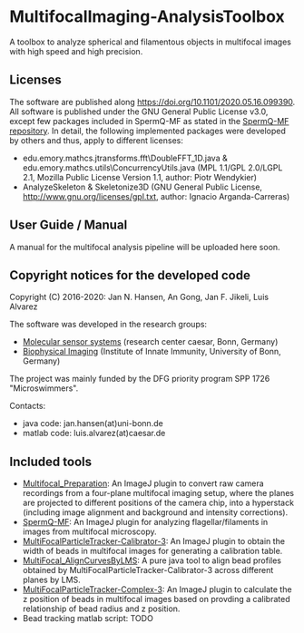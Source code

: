 # MultifocalImaging-AnalysisToolbox
A toolbox to analyze spherical and filamentous objects in multifocal images with high speed and high precision. 

## Licenses
The software are published along https://doi.org/10.1101/2020.05.16.099390. All software is published under the GNU General Public License v3.0, except few packages included in SpermQ-MF as stated in the [SpermQ-MF repository](https://github.com/hansenjn/SpermQ-MF). In detail, the following implemented packages were developed by others and thus, apply to different licenses:
- edu.emory.mathcs.jtransforms.fft\DoubleFFT_1D.java & edu.emory.mathcs.utils\ConcurrencyUtils.java (MPL 1.1/GPL 2.0/LGPL 2.1, Mozilla Public License Version 1.1, author: Piotr Wendykier)
- AnalyzeSkeleton & Skeletonize3D (GNU General Public License, http://www.gnu.org/licenses/gpl.txt, author: Ignacio Arganda-Carreras)

## User Guide / Manual
A manual for the multifocal analysis pipeline will be uploaded here soon.

## Copyright notices for the developed code
Copyright (C) 2016-2020: Jan N. Hansen, An Gong, Jan F. Jikeli, Luis Alvarez

The software was developed in the research groups:
- [Molecular sensor systems](https://www.caesar.de/en/our-research/current-groups/molecular-sensory-systems/research-focus.html) (research center caesar, Bonn, Germany)
- [Biophysical Imaging](http://www.iii.uni-bonn.de/en/wachten_lab/) (Institute of Innate Immunity, University of Bonn, Germany)

The project was mainly funded by the DFG priority program SPP 1726 "Microswimmers".

Contacts: 
- java code: jan.hansen(at)uni-bonn.de
- matlab code: luis.alvarez(at)caesar.de

## Included tools
- [Multifocal_Preparation](https://github.com/hansenjn/MultiFocal_Preparation): An ImageJ plugin to convert raw camera recordings from a four-plane multifocal imaging setup, where the planes are projected to different positions of the camera chip, into a hyperstack (including image alignment and background and intensity corrections).
- [SpermQ-MF](https://github.com/hansenjn/SpermQ-MF): An ImageJ plugin for analyzing flagellar/filaments in images from multifocal microscopy.
- [MultiFocalParticleTracker-Calibrator-3](https://github.com/hansenjn/MultiFocalParticleTracker-Calibrator-3): An ImageJ plugin to obtain the width of beads in multifocal images for generating a calibration table. 
- [MultiFocal_AlignCurvesByLMS](https://github.com/hansenjn/MultiFocal_AlignCurvesByLMS): A pure java tool to align bead profiles obtained by MultiFocalParticleTracker-Calibrator-3 across different planes by LMS.
- [MultiFocalParticleTracker-Complex-3](https://github.com/hansenjn/MultiFocalParticleTracker-Complex-3): An ImageJ plugin to calculate the z position of beads in multifocal images based on provding a calibrated relationship of bead radius and z position.
- Bead tracking matlab script: TODO

